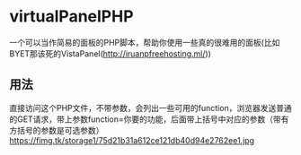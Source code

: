 # virtualPanelPHP
一个可以当作简易的面板的PHP脚本，帮助你使用一些真的很难用的面板(比如BYET那该死的VistaPanel(http://iruanpfreehosting.ml/))

## 用法
直接访问这个PHP文件，不带参数，会列出一些可用的function，浏览器发送普通的GET请求，带上参数function=你要的功能，后面带上括号中对应的参数（带有方括号的参数是可选参数）
https://fimg.tk/storage1/75d21b31a612ce121db40d94e2762ee1.jpg
